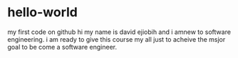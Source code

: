 # hello-world
my first code on github
hi my name is david ejiobih and i amnew to software engineering. 
i am ready to give this course my all just to acheive the msjor goal to be come a software engineer.
